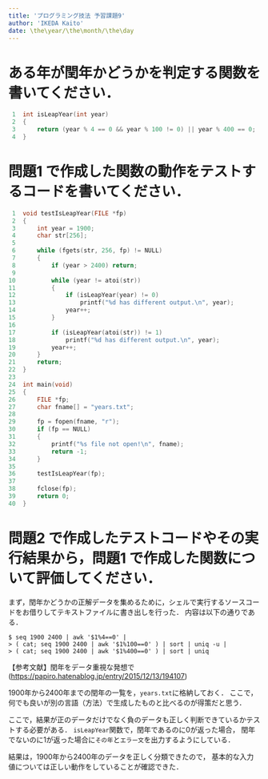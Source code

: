 ```yaml
---
title: 'プログラミング技法 予習課題9'
author: 'IKEDA Kaito'
date: \the\year/\the\month/\the\day
---
```


# ある年が閏年かどうかを判定する関数を書いてください．

```c
 1  int isLeapYear(int year)
 2  {
 3      return (year % 4 == 0 && year % 100 != 0) || year % 400 == 0;
 4  }
```


# 問題1 で作成した関数の動作をテストするコードを書いてください．

```c
 1  void testIsLeapYear(FILE *fp)
 2  {
 3      int year = 1900;
 4      char str[256];
 5
 6      while (fgets(str, 256, fp) != NULL)
 7      {
 8          if (year > 2400) return;
 9
10          while (year != atoi(str))
11          {
12              if (isLeapYear(year) != 0)
13                  printf("%d has different output.\n", year);
14              year++;
15          }
16
17          if (isLeapYear(atoi(str)) != 1)
18              printf("%d has different output.\n", year);
19          year++;
20      }
21      return;
22  }
23
24  int main(void)
25  {
26      FILE *fp;
27      char fname[] = "years.txt";
28
29      fp = fopen(fname, "r");
30      if (fp == NULL)
31      {
32          printf("%s file not open!\n", fname);
33          return -1;
34      }
35
36      testIsLeapYear(fp);
37
38      fclose(fp);
39      return 0;
40  }
```


# 問題2 で作成したテストコードやその実行結果から，問題1 で作成した関数について評価してください．

まず，閏年かどうかの正解データを集めるために，シェルで実行するソースコードをお借りしてテキストファイルに書き出しを行った．
内容は以下の通りである．

```shell
$ seq 1900 2400 | awk '$1%4==0' |
> ( cat; seq 1900 2400 | awk '$1%100==0' ) | sort | uniq -u |
> ( cat; seq 1900 2400 | awk '$1%400==0' ) | sort | uniq
```
【参考文献】閏年をデータ重視な発想で (https://papiro.hatenablog.jp/entry/2015/12/13/194107)

1900年から2400年までの閏年の一覧を，`years.txt`に格納しておく．
ここで，何でも良いが別の言語（方法）で生成したものと比べるのが得策だと思う．

ここで，結果が正のデータだけでなく負のデータも正しく判断できているかテストする必要がある．
`isLeapYear`関数で，閏年であるのに0が返った場合，
閏年でないのに1が返った場合に`その年`と`エラー文`を出力するようにしている．

結果は，1900年から2400年のデータを正しく分類できたので，
基本的な入力値については正しい動作をしていることが確認できた．